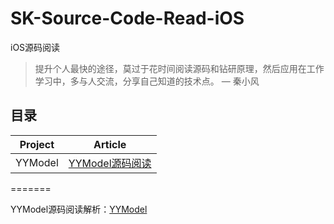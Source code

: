 # SK-Source-Code-Read-iOS

iOS源码阅读

> 提升个人最快的途径，莫过于花时间阅读源码和钻研原理，然后应用在工作学习中，多与人交流，分享自己知道的技术点。 — 秦小风

## 目录

| Project | Article |
|:-------:|:------: |
|  YYModel | [YYModel源码阅读](./YYModel/YYModelREADME.md)        |
=======

YYModel源码阅读解析：[YYModel](http://www.shavekevin.com/2016/06/27/yymodelsourcecoderreader/)

